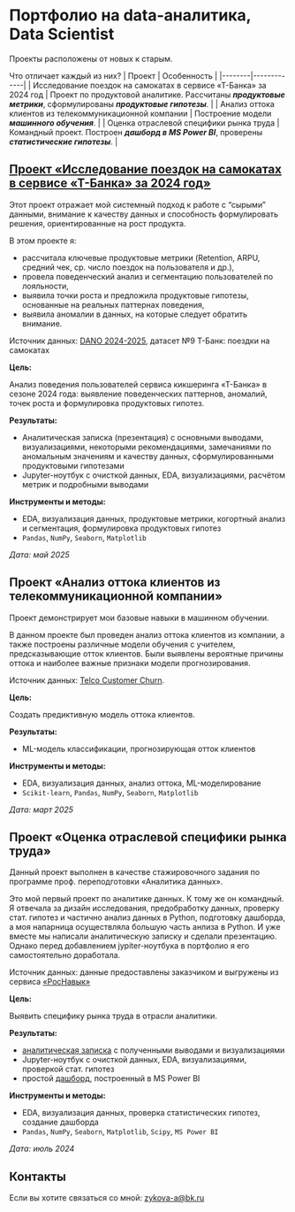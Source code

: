 # Портфолио на data-аналитика, Data Scientist
Проекты расположены от новых к старым.

Что отличает каждый из них?
| Проект | Особенность |
|--------|-------------|
| Исследование поездок на самокатах в сервисе «Т-Банка» за 2024 год | Проект по продуктовой аналитике. Рассчитаны ***продуктовые метрики***, сформулированы ***продуктовые гипотезы***. |
| Анализ оттока клиентов из телекоммуникационной компании | Построение модели ***машинного обучения***. |
| Оценка отраслевой специфики рынка труда | Командный проект. Построен ***дашборд в MS Power BI***, проверены ***статистические гипотезы***. |

## [Проект «Исследование поездок на самокатах в сервисе «Т-Банка» за 2024 год»](https://github.com/zykovaa/portfolio/tree/main/kicksharing_tbank)

Этот проект отражает мой системный подход к работе с “сырыми” данными, внимание к качеству данных и способность формулировать решения, ориентированные на рост продукта.

В этом проекте я:
* рассчитала ключевые продуктовые метрики (Retention, ARPU, средний чек, ср. число поездок на пользователя и др.),
* провела поведенческий анализ и сегментацию пользователей по лояльности,
* выявила точки роста и предложила продуктовые гипотезы, основанные на реальных паттернах поведения,
* выявила аномалии в данных, на которые следует обратить внимание.

Источник данных: [DANO 2024-2025](https://dano.hse.ru/data2024), датасет №9 Т-Банк: поездки на самокатах

**Цель:**

Анализ поведения пользователей сервиса кикшеринга «Т-Банка» в сезоне 2024 года: выявление поведенческих паттернов, аномалий, точек роста и формулировка продуктовых гипотез.

**Результаты:**
* Аналитическая записка (презентация) с основными выводами, визуализациями, некоторыми рекомендациями, замечаниями по аномальным значениям и качеству данных, сформулированными продуктовыми гипотезами
* Jupyter-ноутбук с очисткой данных, EDA, визуализациями, расчётом метрик и подробными выводами

**Инструменты и методы:**
* EDA, визуализация данных, продуктовые метрики, когортный анализ и сегментация, формулировка продуктовых гипотез
* `Pandas`, `NumPy`, `Seaborn`, `Matplotlib`

*Дата: май 2025*

## Проект «Анализ оттока клиентов из телекоммуникационной компании»

Проект демонстрирует мои базовые навыки в машинном обучении.

В данном проекте был проведен анализ оттока клиентов из компании, а также построены различные модели обучения с учителем, предсказывающие отток клиентов. Были выявлены вероятные причины оттока и наиболее важные признаки модели прогнозирования.

Источник данных: [Telco Customer Churn](https://www.kaggle.com/datasets/blastchar/telco-customer-churn/data).

**Цель:**

Создать предиктивную модель оттока клиентов.

**Результаты:**
* ML-модель классификации, прогнозирующая отток клиентов

**Инструменты и методы:**
* EDA, визуализация данных, анализ оттока, ML-моделирование
* `Scikit-learn`, `Pandas`, `NumPy`, `Seaborn`, `Matplotlib`

*Дата: март 2025*

## Проект «Оценка отраслевой специфики рынка труда»

Данный проект выполнен в качестве стажировочного задания по программе проф. переподготовки «Аналитика данных».

Это мой первый проект по аналитике данных. К тому же он командный. Я отвечала за дизайн исследования, предобработку данных, проверку стат. гипотез и частично анализ данных в Python, подготовку дашборда, а моя напарница осуществляла большую часть анлиза в Python. И уже вместе мы написали аналитическую записку и сделали презентацию. Однако перед добавлением jypiter-ноутбука в портфолио я его самостоятельно доработала.

Источник данных: данные предоставлены заказчиком и выгружены из сервиса [«РосНавык»](https://rosnavyk.ru/)

**Цель:**

Выявить специфику рынка труда в отрасли аналитики.

**Результаты:**
* [аналитическая записка](https://docs.google.com/document/d/1lhhRVypM8ZRq3La0DQIgsN8cS-TAfjwc3df5kW1vrJE/edit?usp=sharing) с полученными выводами и визуализациями
* Jupyter-ноутбук с очисткой данных, EDA, визуализациями, проверкой стат. гипотез
* простой [дашборд](https://drive.google.com/file/d/1dBGBohVqm_FON836bFzUHnK3f4QOcKpH/view?usp=sharing), построенный в MS Power BI

**Инструменты и методы:**
* EDA, визуализация данных, проверка статистических гипотез, создание дашборда
* `Pandas`, `NumPy`, `Seaborn`, `Matplotlib`, `Scipy`, `MS Power BI`

*Дата: июль 2024*

## Контакты
Если вы хотите связаться со мной: zykova-a@bk.ru
